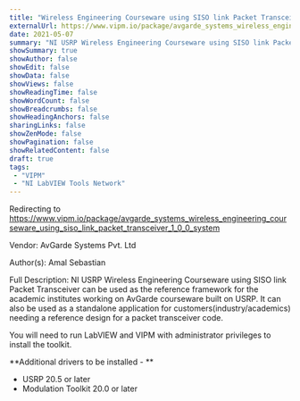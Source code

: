 ```yaml
---
title: "Wireless Engineering Courseware using SISO link Packet Transceiver (System)"
externalUrl: https://www.vipm.io/package/avgarde_systems_wireless_engineering_courseware_using_siso_link_packet_transceiver_1_0_0_system
date: 2021-05-07
summary: "NI USRP Wireless Engineering Courseware using SISO link Packet Transceiver can be used as the reference framework for the academic institutes working on AvGarde courseware built on USRP."
showSummary: true
showAuthor: false
showEdit: false
showData: false
showViews: false
showReadingTime: false
showWordCount: false
showBreadcrumbs: false
showHeadingAnchors: false
sharingLinks: false
showZenMode: false
showPagination: false
showRelatedContent: false
draft: true
tags:
 - "VIPM"
 - "NI LabVIEW Tools Network"
---
```


Redirecting to https://www.vipm.io/package/avgarde_systems_wireless_engineering_courseware_using_siso_link_packet_transceiver_1_0_0_system

Vendor: AvGarde Systems Pvt. Ltd

Author(s): Amal Sebastian
 
Full Description:
NI USRP Wireless Engineering Courseware using SISO link Packet Transceiver can be used as the reference framework for the academic institutes working on AvGarde courseware built on USRP. It can also be used as a standalone application for customers(industry/academics) needing a reference design for a packet transceiver code.

You will need to run LabVIEW and VIPM with administrator privileges to install the toolkit.

**Additional drivers to be installed - **
- USRP 20.5 or later
- Modulation Toolkit 20.0 or later